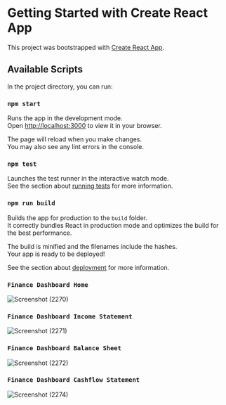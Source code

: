 # Getting Started with Create React App

This project was bootstrapped with [Create React App](https://github.com/facebook/create-react-app).

## Available Scripts

In the project directory, you can run:

### `npm start`

Runs the app in the development mode.\
Open [http://localhost:3000](http://localhost:3000) to view it in your browser.

The page will reload when you make changes.\
You may also see any lint errors in the console.

### `npm test`

Launches the test runner in the interactive watch mode.\
See the section about [running tests](https://facebook.github.io/create-react-app/docs/running-tests) for more information.

### `npm run build`

Builds the app for production to the `build` folder.\
It correctly bundles React in production mode and optimizes the build for the best performance.

The build is minified and the filenames include the hashes.\
Your app is ready to be deployed!

See the section about [deployment](https://facebook.github.io/create-react-app/docs/deployment) for more information.
### `Finance Dashboard Home`
![Screenshot (2270)](https://github.com/user-attachments/assets/708ee4a7-703a-447d-9b22-386a9e5e84c3)

### `Finance Dashboard Income Statement`
![Screenshot (2271)](https://github.com/user-attachments/assets/768c20fc-c05d-48bf-aa6b-057dbf110aa2)

### `Finance Dashboard Balance Sheet`
![Screenshot (2272)](https://github.com/user-attachments/assets/f1b4bbe7-2bf9-4b7d-804c-52c3841fdcae)

### `Finance Dashboard Cashflow Statement`
![Screenshot (2274)](https://github.com/user-attachments/assets/66fda973-7c82-4e59-9997-ce1218f916c4)


